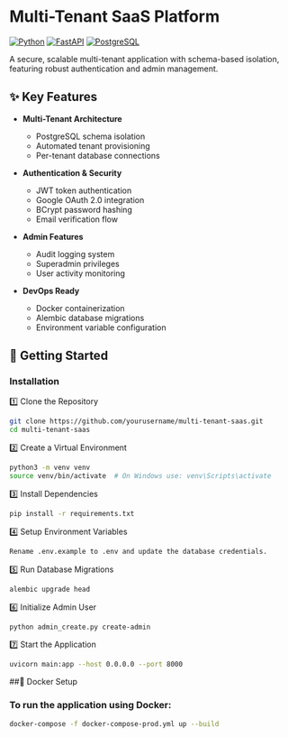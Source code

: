 # Multi-Tenant SaaS Platform

[![Python](https://img.shields.io/badge/Python-3.10%2B-blue)](https://python.org)
[![FastAPI](https://img.shields.io/badge/FastAPI-0.115.11-green)](https://fastapi.tiangolo.com)
[![PostgreSQL](https://img.shields.io/badge/PostgreSQL-14%2B-blue)](https://www.postgresql.org)

A secure, scalable multi-tenant application with schema-based isolation, featuring robust authentication and admin management.

## ✨ Key Features

- **Multi-Tenant Architecture**
  - PostgreSQL schema isolation
  - Automated tenant provisioning
  - Per-tenant database connections

- **Authentication & Security**
  - JWT token authentication
  - Google OAuth 2.0 integration
  - BCrypt password hashing
  - Email verification flow

- **Admin Features**
  - Audit logging system
  - Superadmin privileges
  - User activity monitoring

- **DevOps Ready**
  - Docker containerization
  - Alembic database migrations
  - Environment variable configuration

## 🚀 Getting Started

### Installation

1️⃣ Clone the Repository
```bash
git clone https://github.com/yourusername/multi-tenant-saas.git
cd multi-tenant-saas
```

2️⃣ Create a Virtual Environment
```bash
python3 -m venv venv
source venv/bin/activate  # On Windows use: venv\Scripts\activate
```

3️⃣ Install Dependencies
```bash
pip install -r requirements.txt
```

4️⃣ Setup Environment Variables
```bash
Rename .env.example to .env and update the database credentials.
```

5️⃣ Run Database Migrations
```bash
alembic upgrade head
```

6️⃣ Initialize Admin User  
```bash
python admin_create.py create-admin
```

7️⃣ Start the Application
```bash
uvicorn main:app --host 0.0.0.0 --port 8000
```

##🐳 Docker Setup

### To run the application using Docker:
```bash
docker-compose -f docker-compose-prod.yml up --build
```
